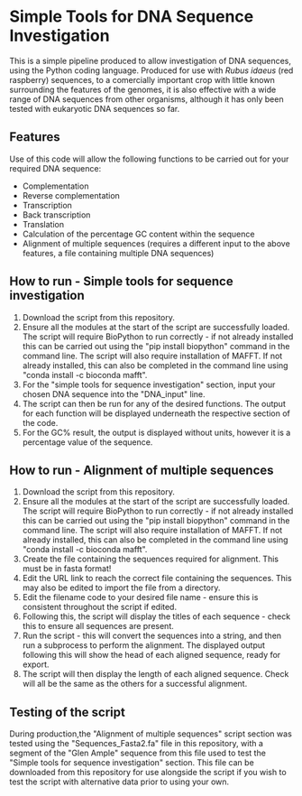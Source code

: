# Simple Tools for DNA Sequence Investigation
This is a simple pipeline produced to allow investigation of DNA sequences, using the Python coding language. Produced for use with _Rubus idaeus_ (red raspberry) sequences, to a comercially important crop with little known surrounding the features of the genomes, it is also effective with a wide range of DNA sequences from other organisms, although it has only been tested with eukaryotic DNA sequences so far. 

## Features
Use of this code will allow the following functions to be carried out for your required DNA sequence:
- Complementation
- Reverse complementation
- Transcription
- Back transcription
- Translation
- Calculation of the percentage GC content within the sequence
- Alignment of multiple sequences (requires a different input to the above features, a file containing multiple DNA sequences)

## How to run - Simple tools for sequence investigation
1. Download the script from this repository.
2. Ensure all the modules at the start of the script are successfully loaded. The script will require BioPython to run correctly - if not already installed this can be carried out using the "pip install biopython" command in the command line. The script will also require installation of MAFFT. If not already installed, this can also be completed in the command line using "conda install -c bioconda mafft".
3. For the "simple tools for sequence investigation" section, input your chosen DNA sequence into the "DNA_input" line.
4. The script can then be run for any of the desired functions. The output for each function will be displayed underneath the respective section of the code.
5. For the GC% result, the output is displayed without units, however it is a percentage value of the sequence.

## How to run - Alignment of multiple sequences
1. Download the script from this repository.
2. Ensure all the modules at the start of the script are successfully loaded. The script will require BioPython to run correctly - if not already installed this can be carried out using the "pip install biopython" command in the command line. The script will also require installation of MAFFT. If not already installed, this can also be completed in the command line using "conda install -c bioconda mafft".
3. Create the file containing the sequences required for alignment. This must be in fasta format!
4. Edit the URL link to reach the correct file containing the sequences. This may also be edited to import the file from a directory.
5. Edit the filename code to your desired file name - ensure this is consistent throughout the script if edited.
6. Following this, the script will display the titles of each sequence - check this to ensure all sequences are present.
7. Run the script - this will convert the sequences into a string, and then run a subprocess to perform the alignment. The displayed output following this will show the head of each aligned sequence, ready for export.
8. The script will then display the length of each aligned sequence. Check will all be the same as the others for a successful alignment. 

## Testing of the script
During production,the "Alignment of multiple sequences" script section was tested using the "Sequences_Fasta2.fa" file in this repository, with a segment of the "Glen Ample" sequence from this file used to test the "Simple tools for sequence investigation" section. This file can be downloaded from this repository for use alongside the script if you wish to test the script with alternative data prior to using your own.
